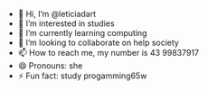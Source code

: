 - 👋 Hi, I’m @leticiadart
- 👀 I’m interested in studies
- 🌱 I’m currently learning computing
- 💞️ I’m looking to collaborate on help society
- 📫 How to reach me, my number is 43 99837917
- 😄 Pronouns: she
- ⚡ Fun fact: study progamming65w
